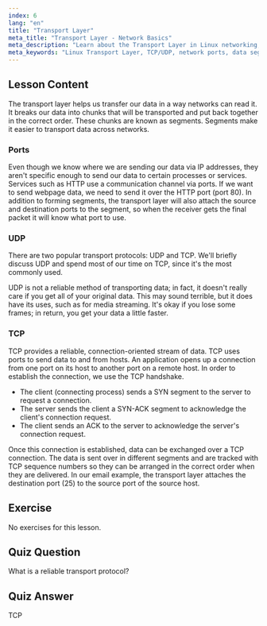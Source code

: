 ```yaml
---
index: 6
lang: "en"
title: "Transport Layer"
meta_title: "Transport Layer - Network Basics"
meta_description: "Learn about the Transport Layer in Linux networking, including TCP/UDP protocols, ports, and data segmentation. Understand how data is transferred reliably."
meta_keywords: "Linux Transport Layer, TCP/UDP, network ports, data segmentation, Linux networking, beginner tutorial, network protocols"
---
```


## Lesson Content

The transport layer helps us transfer our data in a way networks can read it. It breaks our data into chunks that will be transported and put back together in the correct order. These chunks are known as segments. Segments make it easier to transport data across networks.

### Ports

Even though we know where we are sending our data via IP addresses, they aren't specific enough to send our data to certain processes or services. Services such as HTTP use a communication channel via ports. If we want to send webpage data, we need to send it over the HTTP port (port 80). In addition to forming segments, the transport layer will also attach the source and destination ports to the segment, so when the receiver gets the final packet it will know what port to use.

### UDP

There are two popular transport protocols: UDP and TCP. We'll briefly discuss UDP and spend most of our time on TCP, since it's the most commonly used.

UDP is not a reliable method of transporting data; in fact, it doesn't really care if you get all of your original data. This may sound terrible, but it does have its uses, such as for media streaming. It's okay if you lose some frames; in return, you get your data a little faster.

### TCP

TCP provides a reliable, connection-oriented stream of data. TCP uses ports to send data to and from hosts. An application opens up a connection from one port on its host to another port on a remote host. In order to establish the connection, we use the TCP handshake.

- The client (connecting process) sends a SYN segment to the server to request a connection.
- The server sends the client a SYN-ACK segment to acknowledge the client's connection request.
- The client sends an ACK to the server to acknowledge the server's connection request.

Once this connection is established, data can be exchanged over a TCP connection. The data is sent over in different segments and are tracked with TCP sequence numbers so they can be arranged in the correct order when they are delivered. In our email example, the transport layer attaches the destination port (25) to the source port of the source host.

## Exercise

No exercises for this lesson.

## Quiz Question

What is a reliable transport protocol?

## Quiz Answer

TCP

